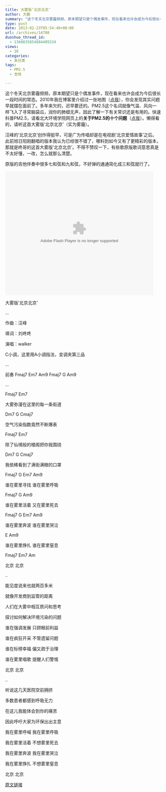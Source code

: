 ```yaml
---
title: 大雾版’北京北京’
author: 大鹏
summary: "这个冬天北京雾霾频频，原本期望只是个偶发事件，现在看来也许会成为今后很长一段时间的常态。2010年我在博客里介绍过一张地图（[点我][1]），你会发现其实问题早就摆在面前了。多年来欠的，迟早要还的。PM2.5这个名词就像气温、风向一样飞入了寻常脑袋瓜，润你的肺细无声，因此了解一下有关常识还是有用的。快速科普PM2.5，请看北大环境学院网页上的**关于PM2.5的十个问题**（[点我][2]）。懒得看的，请听这首大雾版&#8217;北京北京&#8217;（实为雾霾）。"
type: post
date: 2013-02-23T05:54:40+00:00
url: /archives/14708
duoshuo_thread_id:
  - 1360835854884405534
views:
  - 10
categories:
  - 未分类
tags:
  - PM2.5
  - 吉他

---
```

这个冬天北京雾霾频频，原本期望只是个偶发事件，现在看来也许会成为今后很长一段时间的常态。2010年我在博客里介绍过一张地图（[点我][1]），你会发现其实问题早就摆在面前了。多年来欠的，迟早要还的。PM2.5这个名词就像气温、风向一样飞入了寻常脑袋瓜，润你的肺细无声，因此了解一下有关常识还是有用的。快速科普PM2.5，请看北大环境学院网页上的**关于PM2.5的十个问题**（[点我][2]）。懒得看的，请听这首大雾版&#8217;北京北京&#8217;（实为雾霾）。

汪峰的&#8217;北京北京&#8217;创作得挺早，可是广为传唱却是在电视剧&#8217;北京爱情故事&#8217;之后。此前旭日阳刚翻唱的版本我认为已经很不错了，哪料到如今又有了更精彩的版本，那就是咚哥的这首大雾版&#8217;北京北京&#8217;。不得不赞叹一下，有些歌原版歌词意思真是不太好懂，一改，怎么就那么清楚。

原版的吉他伴奏中很多七和弦和九和弦，不好弹的通通简化成三和弦就行了。

<embed src="http://player.youku.com/player.php/sid/XNTAxMjgzODUy/v.swf" allowFullScreen="true" quality="high" width="480" height="400" align="middle" allowScriptAccess="always" type="application/x-shockwave-flash">
</embed>

大雾版&#8217;北京北京&#8217;
  
&#8230;
  
作曲：汪峰
  
填词：刘咚咚
  
演唱：walker
  
C小调，这里用A小调指法，变调夹第三品
  
&#8230;
  
前奏 Fmaj7 Em7 Am9 Fmaj7 G Am9
  
&#8230;
  
Fmaj7 Em7
  
大雾弥漫在这里的每一条街道
      
Dm7 G Cmaj7
  
空气污染指数竟然不断爆表
  
Fmaj7 Em7
  
除了仙境般的楼阁把你我围绕
      
Dm7 G Cmaj7
  
我依稀看到了满街满眼的口罩
  
Fmaj7 G Em7 Am9
  
谁在雾里寻找 谁在雾里呼吸
  
Fmaj7 G Am9
  
谁在雾里活着 又在雾里死去
  
Fmaj7 G Em7 Am9
  
谁在雾里奔波 谁在雾里哭泣
  
E Am9
  
谁在雾里挣扎 谁在雾里窒息
  
Fmaj7 Em7 Am
  
北京 北京
  
..
  
能见度说来也就两百多米
  
就像开发商到监管的距离
  
人们在大雾中相互质问和思考
  
探讨如何解决环境污染的问题
  
谁在强调发展 只顾眼前利益
  
谁在疯狂开采 不管遗留问题
  
谁在标榜幸福 偏又疏于治理
  
谁在雾里唱歌 提醒人们警惕
  
北京 北京
  
..
  
听说这几天医院空前拥挤
  
多数患者都感到呼吸无力
  
在这儿我能体会到你的痛苦
  
因此呼吁大家为环保出出主意
  
我在雾里呼喊 我在雾里呼吸
  
我在雾里活着 不想雾里死去
  
我在雾里奔波 我在雾里哭泣
  
我在雾里挣扎 不想雾里窒息
  
北京 北京

 [1]: http://pzhao.org/2010-09-24-%e7%ba%a2%e8%89%b2%e4%b8%ad%e5%9b%bd/
 [2]: http://cese.pku.edu.cn/dispart.asp?id=1171

[原文链接](http://dapengde.com/archives/14708)


